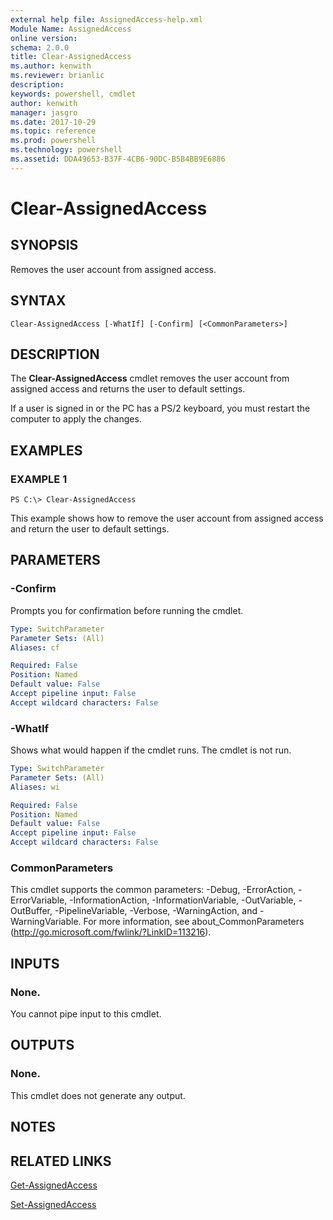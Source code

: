 ```yaml
---
external help file: AssignedAccess-help.xml
Module Name: AssignedAccess
online version: 
schema: 2.0.0
title: Clear-AssignedAccess
ms.author: kenwith
ms.reviewer: brianlic
description: 
keywords: powershell, cmdlet
author: kenwith
manager: jasgro
ms.date: 2017-10-29
ms.topic: reference
ms.prod: powershell
ms.technology: powershell
ms.assetid: DDA49653-B37F-4CB6-90DC-B5B4BB9E6886
---
```


# Clear-AssignedAccess

## SYNOPSIS
Removes the user account from assigned access.

## SYNTAX

```
Clear-AssignedAccess [-WhatIf] [-Confirm] [<CommonParameters>]
```

## DESCRIPTION
The **Clear-AssignedAccess** cmdlet removes the user account from assigned access and returns the user to default settings.

If a user is signed in or the PC has a PS/2 keyboard, you must restart the computer to apply the changes.

## EXAMPLES

### EXAMPLE 1
```
PS C:\> Clear-AssignedAccess
```

This example shows how to remove the user account from assigned access and return the user to default settings.

## PARAMETERS

### -Confirm
Prompts you for confirmation before running the cmdlet.

```yaml
Type: SwitchParameter
Parameter Sets: (All)
Aliases: cf

Required: False
Position: Named
Default value: False
Accept pipeline input: False
Accept wildcard characters: False
```

### -WhatIf
Shows what would happen if the cmdlet runs.
The cmdlet is not run.

```yaml
Type: SwitchParameter
Parameter Sets: (All)
Aliases: wi

Required: False
Position: Named
Default value: False
Accept pipeline input: False
Accept wildcard characters: False
```

### CommonParameters
This cmdlet supports the common parameters: -Debug, -ErrorAction, -ErrorVariable, -InformationAction, -InformationVariable, -OutVariable, -OutBuffer, -PipelineVariable, -Verbose, -WarningAction, and -WarningVariable. For more information, see about_CommonParameters (http://go.microsoft.com/fwlink/?LinkID=113216).

## INPUTS

### None.
You cannot pipe input to this cmdlet.

## OUTPUTS

### None.
This cmdlet does not generate any output.

## NOTES

## RELATED LINKS

[Get-AssignedAccess](./Get-AssignedAccess.md)

[Set-AssignedAccess](./Set-AssignedAccess.md)
